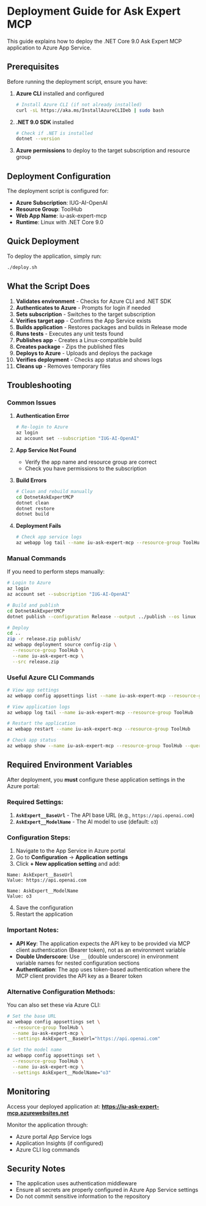 # Deployment Guide for Ask Expert MCP

This guide explains how to deploy the .NET Core 9.0 Ask Expert MCP application to Azure App Service.

## Prerequisites

Before running the deployment script, ensure you have:

1. **Azure CLI** installed and configured
   ```bash
   # Install Azure CLI (if not already installed)
   curl -sL https://aka.ms/InstallAzureCLIDeb | sudo bash
   ```

2. **.NET 9.0 SDK** installed
   ```bash
   # Check if .NET is installed
   dotnet --version
   ```

3. **Azure permissions** to deploy to the target subscription and resource group

## Deployment Configuration

The deployment script is configured for:
- **Azure Subscription**: IUG-AI-OpenAI
- **Resource Group**: ToolHub
- **Web App Name**: iu-ask-expert-mcp
- **Runtime**: Linux with .NET Core 9.0

## Quick Deployment

To deploy the application, simply run:

```bash
./deploy.sh
```

## What the Script Does

1. **Validates environment** - Checks for Azure CLI and .NET SDK
2. **Authenticates to Azure** - Prompts for login if needed
3. **Sets subscription** - Switches to the target subscription
4. **Verifies target app** - Confirms the App Service exists
5. **Builds application** - Restores packages and builds in Release mode
6. **Runs tests** - Executes any unit tests found
7. **Publishes app** - Creates a Linux-compatible build
8. **Creates package** - Zips the published files
9. **Deploys to Azure** - Uploads and deploys the package
10. **Verifies deployment** - Checks app status and shows logs
11. **Cleans up** - Removes temporary files

## Troubleshooting

### Common Issues

1. **Authentication Error**
   ```bash
   # Re-login to Azure
   az login
   az account set --subscription "IUG-AI-OpenAI"
   ```

2. **App Service Not Found**
   - Verify the app name and resource group are correct
   - Check you have permissions to the subscription

3. **Build Errors**
   ```bash
   # Clean and rebuild manually
   cd DotnetAskExpertMCP
   dotnet clean
   dotnet restore
   dotnet build
   ```

4. **Deployment Fails**
   ```bash
   # Check app service logs
   az webapp log tail --name iu-ask-expert-mcp --resource-group ToolHub
   ```

### Manual Commands

If you need to perform steps manually:

```bash
# Login to Azure
az login
az account set --subscription "IUG-AI-OpenAI"

# Build and publish
cd DotnetAskExpertMCP
dotnet publish --configuration Release --output ../publish --os linux

# Deploy
cd ..
zip -r release.zip publish/
az webapp deployment source config-zip \
  --resource-group ToolHub \
  --name iu-ask-expert-mcp \
  --src release.zip
```

### Useful Azure CLI Commands

```bash
# View app settings
az webapp config appsettings list --name iu-ask-expert-mcp --resource-group ToolHub

# View application logs
az webapp log tail --name iu-ask-expert-mcp --resource-group ToolHub

# Restart the application
az webapp restart --name iu-ask-expert-mcp --resource-group ToolHub

# Check app status
az webapp show --name iu-ask-expert-mcp --resource-group ToolHub --query "state"
```

## Required Environment Variables

After deployment, you **must** configure these application settings in the Azure portal:

### Required Settings:

1. **`AskExpert__BaseUrl`** - The API base URL (e.g., `https://api.openai.com`)
2. **`AskExpert__ModelName`** - The AI model to use (default: `o3`)

### Configuration Steps:

1. Navigate to the App Service in Azure portal
2. Go to **Configuration** → **Application settings**
3. Click **+ New application setting** and add:

```
Name: AskExpert__BaseUrl
Value: https://api.openai.com
```

```
Name: AskExpert__ModelName
Value: o3
```

4. Save the configuration
5. Restart the application

### Important Notes:

- **API Key**: The application expects the API key to be provided via MCP client authentication (Bearer token), not as an environment variable
- **Double Underscore**: Use `__` (double underscore) in environment variable names for nested configuration sections
- **Authentication**: The app uses token-based authentication where the MCP client provides the API key as a Bearer token

### Alternative Configuration Methods:

You can also set these via Azure CLI:

```bash
# Set the base URL
az webapp config appsettings set \
  --resource-group ToolHub \
  --name iu-ask-expert-mcp \
  --settings AskExpert__BaseUrl="https://api.openai.com"

# Set the model name
az webapp config appsettings set \
  --resource-group ToolHub \
  --name iu-ask-expert-mcp \
  --settings AskExpert__ModelName="o3"
```

## Monitoring

Access your deployed application at:
**https://iu-ask-expert-mcp.azurewebsites.net**

Monitor the application through:
- Azure portal App Service logs
- Application Insights (if configured)
- Azure CLI log commands

## Security Notes

- The application uses authentication middleware
- Ensure all secrets are properly configured in Azure App Service settings
- Do not commit sensitive information to the repository